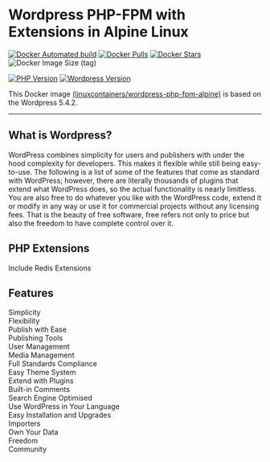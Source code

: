 # Wordpress PHP-FPM with Extensions in Alpine Linux 

[![Docker Automated build](https://img.shields.io/docker/automated/linuxcontainers/wordpress-php-fpm-alpine.svg?style=for-the-badge&logo=docker)](https://hub.docker.com/r/linuxcontainers/wordpress-php-fpm-alpine/)
[![Docker Pulls](https://img.shields.io/docker/pulls/linuxcontainers/wordpress-php-fpm-alpine.svg?style=for-the-badge&logo=docker)](https://hub.docker.com/r/linuxcontainers/wordpress-php-fpm-alpine/)
[![Docker Stars](https://img.shields.io/docker/stars/linuxcontainers/wordpress-php-fpm-alpine.svg?style=for-the-badge&logo=docker)](https://hub.docker.com/r/linuxcontainers/wordpress-php-fpm-alpine/)
![Docker Image Size (tag)](https://img.shields.io/docker/image-size/linuxcontainers/wordpress-php-fpm-alpine/latest?logo=docker&style=for-the-badge)

[![PHP Version](https://img.shields.io/badge/0version-v7.4.8-green.svg?style=for-the-badge)](https://php.org/)
[![Wordpress Version](https://img.shields.io/badge/Wordpress%20version-v5.4.2-green.svg?style=for-the-badge)](https://wordpress.org/)

This Docker image [(linuxcontainers/wordpress-php-fpm-alpine)](https://hub.docker.com/r/linuxcontainers/wordpress-php-fpm-alpine/) is based on the Wordpress 5.4.2.

----

## What is Wordpress?
WordPress combines simplicity for users and publishers with under the hood complexity for developers. This makes it flexible while still being easy-to-use. The following is a list of some of the features that come as standard with WordPress; however, there are literally thousands of plugins that extend what WordPress does, so the actual functionality is nearly limitless. You are also free to do whatever you like with the WordPress code, extend it or modify in any way or use it for commercial projects without any licensing fees. That is the beauty of free software, free refers not only to price but also the freedom to have complete control over it.

## PHP Extensions
Include Redis Extensions 

## Features
Simplicity \
Flexibility \
Publish with Ease \
Publishing Tools \
User Management \
Media Management \
Full Standards Compliance \
Easy Theme System \
Extend with Plugins \
Built-in Comments \
Search Engine Optimised \
Use WordPress in Your Language \
Easy Installation and Upgrades \
Importers \
Own Your Data  \
Freedom \
Community
